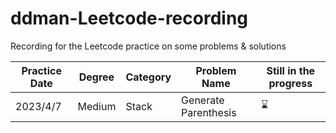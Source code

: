 # ddman-Leetcode-recording
Recording for the Leetcode practice on some problems &amp; solutions

|  Practice Date   | Degree | Category | Problem Name        | Still in the progress |
|  -------------   | ------ | ------   | ------------        | --------------------  |
|  2023/4/7        | Medium | Stack    | Generate Parenthesis| &#x231B;              |
